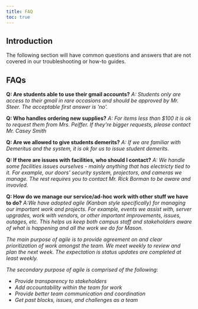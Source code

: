 ```yaml
---
title: FAQ
toc: true
---
```


## Introduction

The following section will have common questions and answers that are not covered in our troubleshooting or how-to guides.


## FAQs

**Q: Are students able to use their gmail accounts?**
*A: Students only are access to their gmail in rare occasions and should be approved by Mr. Steer. The acceptable first answer is 'no'.*

**Q: Who handles ordering new supplies?**
*A: For items less than $100 it is ok to request them from Mrs. Peiffer. If they're bigger requests, please contact Mr. Casey Smith*

**Q: Are we allowed to give students demerits?**
*A: If we are familiar with Demeritus and the system, it is ok for us to issue student demerits.*

**Q: If there are issues with facilities, who should I contact?**
*A: We handle some facilities issues ourselves - mainly anything that has electricty tied to it. For example, our doors' security system, projectors, and cameras we manage. The rest requires you to contact Mr. Rick Borman to be aware and invovled.*

**Q: How do we manage our service/ad-hoc work with other stuff we have to do?**
*A:We have adopted agile (Kanban style specifically) for managing our important work and projects. For example, events we assist with, server upgrades, work with vendors, or other important improvements, issues, outages, etc. This helps us keep both campus staff and stakeholders aware of what is happening and all the work we do for Mason.*

*The main purpose of agile is to provide  agreement on and clear prioritization of work amongst the team. We meet weekly to review and plan the next week. The expectation is status updates are completed at least weekly.*

*The secondary purpose of agile is comprised of the following:* 
* *Provide transparency to stakeholders*
* *Add accountability within the team for work*
* *Provide better team communication and coordination*
* *Get past blocks, issues, and challenges as a team*
